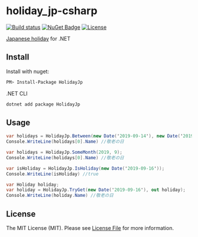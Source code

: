 # holiday_jp-csharp
[![Build status](https://ci.appveyor.com/api/projects/status/nqfw6rowy0gaxk0c?svg=true)](https://ci.appveyor.com/project/codeyu/holiday-jp-csharp)
[![NuGet Badge](https://buildstats.info/nuget/HolidayJp)](https://www.nuget.org/packages/HolidayJp/) 
[![License](https://img.shields.io/badge/license-MIT%20License-blue.svg)](LICENSE)

[Japanese holiday](https://github.com/holiday-jp/holiday_jp) for .NET

## Install

Install with nuget:

``` sh
PM> Install-Package HolidayJp
```
.NET CLI
```sh
dotnet add package HolidayJp
```

## Usage

```cs
var holidays = HolidayJp.Between(new Date('2019-09-14'), new Date('2019-09-21'));
Console.WriteLine(holidays[0].Name) //敬老の日
```

```cs
var holidays = HolidayJp.SomeMonth(2019, 9);
Console.WriteLine(holidays[0].Name) //敬老の日
```

```cs
var isHoliday = HolidayJp.IsHoliday(new Date('2019-09-16'));
Console.WriteLine(isHoliday) //true
```

```cs
var Holiday holiday;
var holiday = HolidayJp.TryGet(new Date('2019-09-16'), out holiday);
Console.WriteLine(holiday.Name) //敬老の日
```

## License

The MIT License (MIT). Please see [License File](LICENSE) for more information.